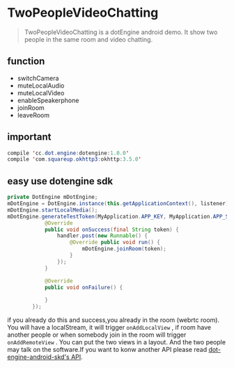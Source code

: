 # TwoPeopleVideoChatting
> TwoPeopleVideoChatting is a dotEngine android demo. It show two people in the same room and video chatting.



## function

- switchCamera
- muteLocalAudio
- muteLocalVideo
- enableSpeakerphone
- joinRoom
- leaveRoom



## important

```java
compile 'cc.dot.engine:dotengine:1.0.0'
compile 'com.squareup.okhttp3:okhttp:3.5.0'
```



## easy use dotengine sdk

```java
private DotEngine mDotEngine;
mDotEngine = DotEngine.instance(this.getApplicationContext(), listener);
mDotEngine.startLocalMedia();
mDotEngine.generateTestToken(MyApplication.APP_KEY, MyApplication.APP_SECRET, roomName, mUserName, new TokenCallback() {
            @Override
            public void onSuccess(final String token) {
				handler.post(new Runnable() {
                    @Override public void run() {
                        mDotEngine.joinRoom(token);
                    }
                });
            }

            @Override
            public void onFailure() {
              
            }
        });
```

if you already do this and success,you already in the room (webrtc room). You will have a localStream, it will trigger ``onAddLocalView`` , if room have another people or when somebody join in the room will trigger ``onAddRemoteView`` . You can put the two views in a layout. And the two people may talk on the software.If you want to konw another API please read [dot-engine-android-skd's API](http://docs.dot.cc/#/dot-engine-android-sdk). 

 

